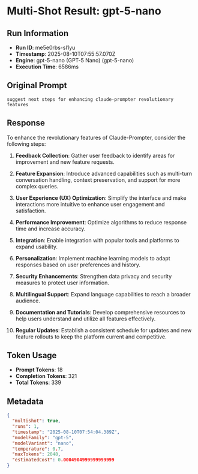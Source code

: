 # Multi-Shot Result: gpt-5-nano

## Run Information
- **Run ID**: me5e0rbs-sl1yu
- **Timestamp**: 2025-08-10T07:55:57.070Z
- **Engine**: gpt-5-nano (GPT-5 Nano) (gpt-5-nano)
- **Execution Time**: 6586ms

## Original Prompt
```
suggest next steps for enhancing claude-prompter revolutionary features
```

## Response
To enhance the revolutionary features of Claude-Prompter, consider the following steps:

1. **Feedback Collection**: Gather user feedback to identify areas for improvement and new feature requests.

2. **Feature Expansion**: Introduce advanced capabilities such as multi-turn conversation handling, context preservation, and support for more complex queries.

3. **User Experience (UX) Optimization**: Simplify the interface and make interactions more intuitive to enhance user engagement and satisfaction.

4. **Performance Improvement**: Optimize algorithms to reduce response time and increase accuracy.

5. **Integration**: Enable integration with popular tools and platforms to expand usability.

6. **Personalization**: Implement machine learning models to adapt responses based on user preferences and history.

7. **Security Enhancements**: Strengthen data privacy and security measures to protect user information.

8. **Multilingual Support**: Expand language capabilities to reach a broader audience.

9. **Documentation and Tutorials**: Develop comprehensive resources to help users understand and utilize all features effectively.

10. **Regular Updates**: Establish a consistent schedule for updates and new feature rollouts to keep the platform current and competitive.


## Token Usage
- **Prompt Tokens**: 18
- **Completion Tokens**: 321
- **Total Tokens**: 339


## Metadata
```json
{
  "multishot": true,
  "runs": 1,
  "timestamp": "2025-08-10T07:54:04.389Z",
  "modelFamily": "gpt-5",
  "modelVariant": "nano",
  "temperature": 0.7,
  "maxTokens": 2048,
  "estimatedCost": 0.0004904999999999999
}
```
